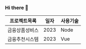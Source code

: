 ### Hi there 👋

<!--
**worgy/worgy** is a ✨ _special_ ✨ repository because its `README.md` (this file) appears on your GitHub profile.

Here are some ideas to get you started:

- 🔭 I’m currently working on ...
- 🌱 I’m currently learning ...
- 👯 I’m looking to collaborate on ...
- 🤔 I’m looking for help with ...
- 💬 Ask me about ...
- 📫 How to reach me: ...
- 😄 Pronouns: ...
- ⚡ Fun fact: ...
-->

프로젝트목록 | 일자 | 사용기술 
------------|------|-------|
금융상품성비스 | 2023 | Node 
금융추천시스템 | 2023 | Vue 




